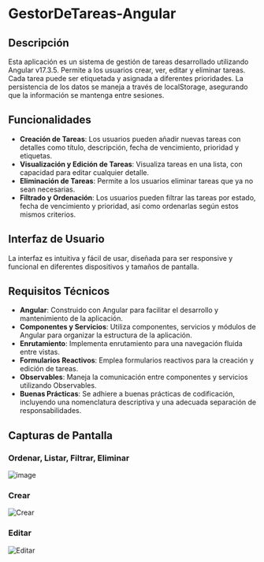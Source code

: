 # GestorDeTareas-Angular

## Descripción

Esta aplicación es un sistema de gestión de tareas desarrollado utilizando Angular v17.3.5. Permite a los usuarios crear, ver, editar y eliminar tareas. Cada tarea puede ser etiquetada y asignada a diferentes prioridades. La persistencia de los datos se maneja a través de localStorage, asegurando que la información se mantenga entre sesiones.

## Funcionalidades

- **Creación de Tareas**: Los usuarios pueden añadir nuevas tareas con detalles como título, descripción, fecha de vencimiento, prioridad y etiquetas.
- **Visualización y Edición de Tareas**: Visualiza tareas en una lista, con capacidad para editar cualquier detalle.
- **Eliminación de Tareas**: Permite a los usuarios eliminar tareas que ya no sean necesarias.
- **Filtrado y Ordenación**: Los usuarios pueden filtrar las tareas por estado, fecha de vencimiento y prioridad, así como ordenarlas según estos mismos criterios.

## Interfaz de Usuario

La interfaz es intuitiva y fácil de usar, diseñada para ser responsive y funcional en diferentes dispositivos y tamaños de pantalla.

## Requisitos Técnicos

- **Angular**: Construido con Angular para facilitar el desarrollo y mantenimiento de la aplicación.
- **Componentes y Servicios**: Utiliza componentes, servicios y módulos de Angular para organizar la estructura de la aplicación.
- **Enrutamiento**: Implementa enrutamiento para una navegación fluida entre vistas.
- **Formularios Reactivos**: Emplea formularios reactivos para la creación y edición de tareas.
- **Observables**: Maneja la comunicación entre componentes y servicios utilizando Observables.
- **Buenas Prácticas**: Se adhiere a buenas prácticas de codificación, incluyendo una nomenclatura descriptiva y una adecuada separación de responsabilidades.

## Capturas de Pantalla

### Ordenar, Listar, Filtrar, Eliminar
![image](https://github.com/Daniel349167/GestorDeTareas-Angular/assets/62466867/723da795-9f6f-4c36-92e0-4bf84fb46a3b)

### Crear
![Crear](https://github.com/Daniel349167/GestorDeTareas-Angular/assets/62466867/7f86b8e9-1c4e-4ae4-9b75-c4d17666bd9a)

### Editar
![Editar](https://github.com/Daniel349167/GestorDeTareas-Angular/assets/62466867/3c13dfc5-cb31-4882-9ea4-891c0e9f2d69)
